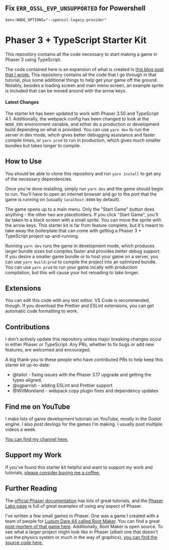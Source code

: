## Fix `ERR_OSSL_EVP_UNSUPPORTED` for Powershell
```ps
$env:NODE_OPTIONS="--openssl-legacy-provider"
```

# Phaser 3 + TypeScript Starter Kit

This repository contains all the code necessary to start making a game in Phaser 3 using TypeScript.

The code contained here is an expansion of what is created in [this blog post that I wrote.](https://spin.atomicobject.com/2019/07/13/phaser-3-typescript-tutorial/)
This repository contains all the code that I go through in that tutorial, plus some additional things to help get your game off the ground. Notably, besides a loading screen and main menu screen, an example sprite is included that can be moved around with the arrow keys.

#### Latest Changes 

The starter kit has been updated to work with Phaser 3.50 and TypeScript 4.1. Additionally, the webpack config has been changed to look at the `NODE_ENV` environment variable, and either do a production or development build depending on what is provided. You can use `yarn dev` to run the server in dev mode, whcih gives better debugging assistance and faster compile times, or `yarn prod` to run in production, which gives much smaller bundles but takes longer to compile.

## How to Use

You should be able to clone this repository and run `yarn install` to get any of the necessary dependencies.

Once you're done installing, simply run `yarn dev` and the game should begin to run. You'll have to open an internet browser and go to the port that the game is running on (usually `localhost:8080` by default).

The game opens up to a main menu. Only the "Start Game" button does anything - the other two are placeholders. If you click "Start Game", you'll be taken to a black screen with a small sprite. You can move the sprite with the arrow keys. This starter kit is far from feature complete, but it's meant to take away the boilerplate that can come with getting a Phaser 3 + TypeScript project up-and-running.

Running `yarn dev` runs the game in development mode, which produces larger bundle sizes but compiles faster and provides better debug support. If you desire a smaller game bundle or to host your game on a server, you can use `yarn build:prod` to compile the project into an optimized bundle. You can use `yarn prod` to run your game locally with production compilation, but this will cause your hot reloading to take longer.

## Extensions

You can edit this code with any text editor. VS Code is recommended, though. If you download the Prettier and ESLint extensions, you can get automatic code formatting to work.

## Contributions

I don't actively update this repository unless major breaking changes occur in either Phaser or TypeScript. Any PRs, whether to fix bugs or add new features, are welcomed and encouraged.

A big thank-you to these people who have contributed PRs to help keep this starter kit up-to-date:
 - @tailot - fixing issues with the Phaser 3.17 upgrade and getting the types aligned.
 - @sgparrish - adding ESLint and Prettier support
 - @WillMoreland - webpack copy plugin fixes and dependency updates
 
 ## Find me on YouTube
 
I make lots of game development tutorials on YouTube, mostly in the Godot engine.
I also post devlogs for the games I'm making. I usually post multiple videos a week.

[You can find my channel here.](https://www.youtube.com/channel/UCLzFt-NdfCm8WFKTyqD0yJw)

## Support my Work

If you've found this starter kit helpful and want to support my work and tutorials, [please consider buying me a coffee.](https://www.buymeacoffee.com/jmbiv)
 
## Further Reading

The [official Phaser documentation](https://phaser.io/learn) has lots of great tutorials, and the [Phaser Labs page](https://labs.phaser.io/) is full of great examples of using any aspect of Phaser.

I've written a few small games in Phaser. One was a game I created with a team of people for [Ludum Dare 44 called Root Maker](https://ldjam.com/events/ludum-dare/44/root-maker). You can find a great [post-mortem of that game here](https://spin.atomicobject.com/2019/05/11/ludum-dare-44/).
Additionally, Root Maker is open source. To see what a larger project might look like in Phaser (albeit one that doesn't use the physics system or much in the way of graphics), [you can find the source code here.](https://github.com/josephmbustamante/Root-Maker)
